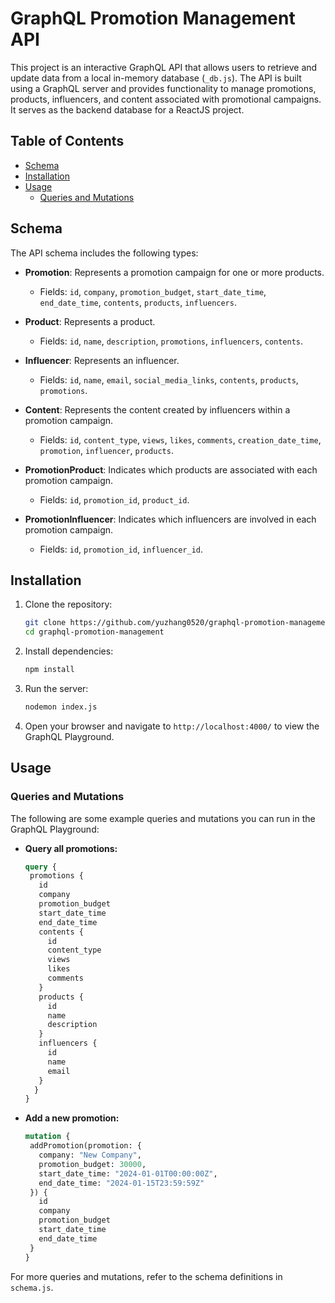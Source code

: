 # GraphQL Promotion Management API

This project is an interactive GraphQL API that allows users to retrieve and update data from a local in-memory database (`_db.js`). The API is built using a GraphQL server and provides functionality to manage promotions, products, influencers, and content associated with promotional campaigns. It serves as the backend database for a ReactJS project.

## Table of Contents

- [Schema](#schema)
- [Installation](#installation)
- [Usage](#usage)
  - [Queries and Mutations](#queries-and-mutations)

## Schema

The API schema includes the following types:

- **Promotion**: Represents a promotion campaign for one or more products.
  - Fields: `id`, `company`, `promotion_budget`, `start_date_time`, `end_date_time`, `contents`, `products`, `influencers`.

- **Product**: Represents a product.
  - Fields: `id`, `name`, `description`, `promotions`, `influencers`, `contents`.

- **Influencer**: Represents an influencer.
  - Fields: `id`, `name`, `email`, `social_media_links`, `contents`, `products`, `promotions`.

- **Content**: Represents the content created by influencers within a promotion campaign.
  - Fields: `id`, `content_type`, `views`, `likes`, `comments`, `creation_date_time`, `promotion`, `influencer`, `products`.

- **PromotionProduct**: Indicates which products are associated with each promotion campaign.
  - Fields: `id`, `promotion_id`, `product_id`.

- **PromotionInfluencer**: Indicates which influencers are involved in each promotion campaign.
  - Fields: `id`, `promotion_id`, `influencer_id`.

## Installation

1. Clone the repository:
   ```bash
   git clone https://github.com/yuzhang0520/graphql-promotion-management.git
   cd graphql-promotion-management
2. Install dependencies:
   ```bash
   npm install
3. Run the server:
   ```bash
   nodemon index.js
4. Open your browser and navigate to `http://localhost:4000/` to view the GraphQL Playground.

## Usage

### Queries and Mutations
The following are some example queries and mutations you can run in the GraphQL Playground:

- **Query all promotions:**
  ```graphql
  query {
   promotions {
     id
     company
     promotion_budget
     start_date_time
     end_date_time
     contents {
       id
       content_type
       views
       likes
       comments
     }
     products {
       id
       name
       description
     }
     influencers {
       id
       name
       email
     }
    }
  }
- **Add a new promotion:**
  ```graphql
  mutation {
   addPromotion(promotion: {
     company: "New Company",
     promotion_budget: 30000,
     start_date_time: "2024-01-01T00:00:00Z",
     end_date_time: "2024-01-15T23:59:59Z"
   }) {
     id
     company
     promotion_budget
     start_date_time
     end_date_time
   }
  }

For more queries and mutations, refer to the schema definitions in `schema.js`.
